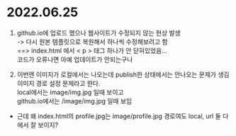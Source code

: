 # 2022.06.25
1. github.io에 업로드 했으나 웹사이트가 수정되지 않는 현상 발생  
    -> 다시 원본 템플릿으로 복원해서 하나씩 수정해보려고 함  
    ==> index.html 에서 < p > 태그 하나가 안 닫혀있었음...  
    코드가 오류나면 아예 업데이트가 안되는구나
  

2. 이번엔 이미지가 로컬에서는 나오는데 publish한 상태에서는 안나오는 문제가 생김  
    이미지 경로 설정 문제라고 한다.  
    local에서는 image/img.jpg 일때 보이고  
    github.io에서는 /image/img.jpg 일때 보임

- 근데 왜 index.html의 profile.jpg는 image/profile.jpg 경로여도 local, url 둘 다에서 잘 보이지?
